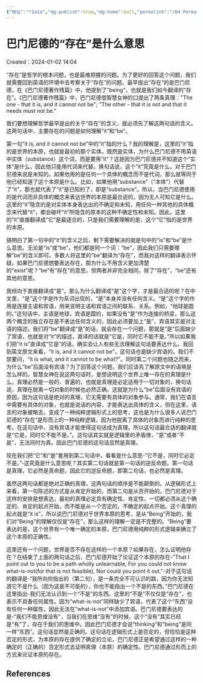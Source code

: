 ```yaml
---
{"地址":"*1a1a","dg-publish":true,"dg-home":null,"permalink":"/04 Permanent Notes/本体论/巴门尼德的“存在”是什么意思/","dgPassFrontmatter":true}
---
```


# 巴门尼德的“存在”是什么意思
Created：2024-01-02  14:04

“存在”是哲学的根本问题，也是最难把握的问题。为了更好的回答这个问题，我们就需要回到英语的环境中去考察关于“存在”的问题。最早提出“存在”的是巴门尼德，在《巴门尼德著作残篇》中，他提到了“being”，也就是我们如今翻译的“存在”。《巴门尼德著作残篇》中，巴门尼德借智慧女神的口提出了两条真理："The one - that it is, and it cannot not be"; "The other - that it is not and that it needs must not be."

我们要想理解哲学最早提出的关于“存在”的含义，就必须先了解这两句话的含义。这两句话中，主要存在的问题是如何理解“it”和“be”。

第一句“it is, and it cannot not be”中的“it”指的什么？我的理解是，这里的“it”指的是世界的本原，也就是最初的那个实体。既然是实体，为什么巴门尼德不用英语中实体（substance）这个词，而是要用“it”？这是因为巴门尼德并不知道这个“实体”是什么，因此他只能用代词来代替。换句话说，这个“it”究竟是什么，对于巴门尼德来说是未知的。如果他用的是任何一个具体的概念而不是代词，那么就等同于他已经知道了这个本原是什么。比如，如果他用“substance”（“本体”）代替了“it”，那也就代表了“it”是已知的了，即是“substance”。所以，当巴门尼德使用的是代词而非具体的概念来表达世界的本原是最合适的，因为无人可知它是什么。这里的“it”隐含的是对实体本身表达出的不确定和未知，用任何一种其他的具体概念来代替“it”，都会破坏“it”所隐含的原本的这种不确定性和未知。因此，这里的“it”直接翻译成“它”是最适合的，只是我们需要理解的是，这个“它”指的是世界的本原。

搞明白了第一句中的“it”的含义之后，剩下需要解决的就是句中的“is”和“be”是什么意思。无论是“is”或“be”，他们都是同一个词：“be”，因此我们只需要理解“be”的含义即可。多数人将这里的“be”翻译为“存在”，而我对这样的翻译表示怀疑。如果巴门尼德想要表达存在，那为什么不用含义更加清楚的“exist”呢？“be”有“存在”的意思，但两者并非完全相同，除了“存在”，“be”还有其他的意思。

我倾向于直接翻译成“是”。那么为什么翻译成“是”这个字，才是最合适的呢？在中文里，“是”这个字是作为系词出现的，“是”本身并没有任何含义。“是”这个字的作用是连接主语和宾语，用来说明主语和宾语之间的联系、关系。例如，“地球是圆的。”这句话中，主语是地球，宾语是圆的，如果没有“是”作为连接的桥梁，那么这两个概念的独立存在是不表达任何含义的，因此必须要加上“是”，宾语其实是对主语的描述。我们将“be”翻译成“是”的话，就会存在一个问题，那就是“是”后面缺少了宾语，也就是对“it”的描述，直译的话就是“它是，同时它不能不是。”所以如果我们把“it is”直译成“它是”的话，确实会让人有些无法理解这句话要表达什么。我回到英文原文来看，“it is, and it cannot not be”，这句话也是缺少宾语的。我们不禁要问，“it is what, and it cannot to be what?”。同时第二个问题也随之而来，为什么“be”后面没有宾语？为了回答这个问题，我们应该先了解原文中的语境是怎么样的。智慧女神在说这两句话时，是想说明这个世界上唯一存在的真理是什么。真理必然是一般的、普遍的，也就是真理是必定适用于一切对象的，换句话说，真理在脱离一切对象的时候也必然正确。这就是为什么“be”后面没有宾语的原因，因为这句话是绝对的真理，它无需要有具体的对象参与。通常，我们在语言中需要有具体的对象，也就是说话的内容，才能表达出具体的含义，但在这里，语言的对象被略去，变成了一种纯粹逻辑形式上的思考，这也是为什么很多人说巴门尼德的“存在”是形而上的一种纯粹逻辑，因为他脱离了具体的对象而进行纯粹的思考。在这句话中，没有宾语才能使得这句话成为真理。所以这句话最合适的翻译就是“它是，同时它不能不是。”。这句话其实就是逻辑里的矛盾律，“是”或者“不是”，无法同时为真。因此巴门尼德的这句话显然是真理。

现在我们把“它”和“是”套用到第二句话中，看看是什么意思-“它不是，同时它必定不是。”-这究竟是什么意思呢？其实第二句话就是第一句话的逆反命题。第一句话是真理，它必然是真命题，因此它的逆反命题，即第二句话，也必然是真理。

虽然这两句话都是绝对正确的真理，这两句话的顺序是不能颠倒的。从逻辑形式上来看，第一句陈述的方式是从肯定开始的，而第二句是从否开始的。巴门尼德对于这样的安排是想表达，最初的真理必定具有确定性、肯定性，一切都必须从这个确定的、肯定的起点开始，而不能是从一个否定的，不确定的起点开始。这个真理的起点就是“it is”，所以说巴门尼德对于世界本原的思考，是从“Being”开始的，我们对“Being”的理解仅仅是“存在”，那么这样的理解一定是不完整的。“Being”要表达的是，这个世界有一个唯一确定的本原，巴门尼德用纯粹的形式逻辑来确立了这个本原的正确性。

这里还有一个问题，世界是否不存在这样的一个本原？如果存在，怎么证明他存在？在结束了上面的两句话之后，巴门尼德开始了论证这个本原的存在-"That I point out to you to be a path wholly unlearnable, For you could not know what-is-not(for that is not feasible), Nor could you point it out."-对于这句话的翻译是-“我所向你指出的（第二句），是一条完全不可认识的路，因为你无法知道它不是什么（因为这是不可能的），你也不能指出一个不是的东西。”巴门尼德在这里指出-我们无法认识到一个“不是”的东西。这里的“不是”不仅仅是“存在”，也表示不具备任何属性。因为“what-is-not”同样缺少了宾语，代表了这个“东西”没有任何一种属性，因此无法在“what-is-not”中添加宾语。巴门尼德要表达的是-“我们不能思维没有”，当我们在思维“没有”的时候，这个“没有”其实已经是“有”了，存在于我们的思维中。因此巴门尼德才会说“thinking”和“being”是同一样“东西”。这句话显然是正确的。这句话在逻辑形式上是否定的，但恰恰是这种否定的形式，为本原的存在提供了确定的立论，巴门尼德正是希望通过这样的一种确定的（正确的）否定形式去证明真理（本原）的确定性。巴门尼德通过形而上的方式来论证本原的存在。

## References

